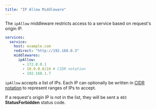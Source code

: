 ```yaml
---
title: "IP Allow Middleware"
---
```


The `ipAllow` middleware restricts access to a service based on request's origin IP.

```yaml
services:
  service:
    host: example.com
    redirect: "http://192.168.0.3"
    middlewares:
      ipAllow:
        - 172.0.0.1
        - 10.9.0.0/24 # CIDR notation
        - 192.168.1.7
```

`ipAllow` accepts a list of IPs.
Each IP can optionally be written in [CIDR notation](https://en.wikipedia.org/wiki/Classless_Inter-Domain_Routing) to represent ranges of IPs to accept.

If a request's origin IP is not in the list, they will be sent a `403` **StatusForbidden** status code.
